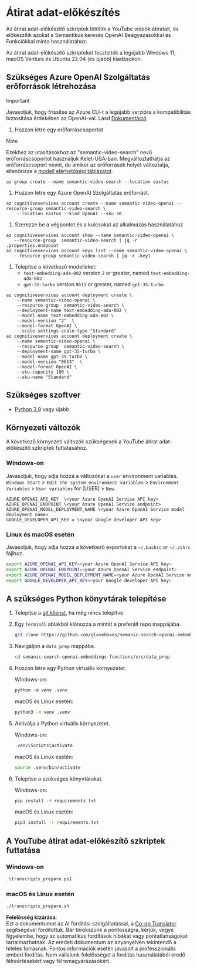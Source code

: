 <!--
CO_OP_TRANSLATOR_METADATA:
{
  "original_hash": "0d69f2d5814a698d3de5d0235940b5ae",
  "translation_date": "2025-05-19T18:53:58+00:00",
  "source_file": "08-building-search-applications/scripts/README.md",
  "language_code": "hu"
}
-->
# Átirat adat-előkészítés

Az átirat adat-előkészítő szkriptek letöltik a YouTube videók átiratait, és előkészítik azokat a Semantikus keresés OpenAI Beágyazásokkal és Funkciókkal minta használatához.

Az átirat adat-előkészítő szkripteket tesztelték a legújabb Windows 11, macOS Ventura és Ubuntu 22.04 (és újabb) kiadásokon.

## Szükséges Azure OpenAI Szolgáltatás erőforrások létrehozása

> [!IMPORTANT]
> Javasoljuk, hogy frissítse az Azure CLI-t a legújabb verzióra a kompatibilitás biztosítása érdekében az OpenAI-val.
> Lásd [Dokumentáció](https://learn.microsoft.com/cli/azure/update-azure-cli?WT.mc_id=academic-105485-koreyst)

1. Hozzon létre egy erőforráscsoportot

> [!NOTE]
> Ezekhez az utasításokhoz az "semantic-video-search" nevű erőforráscsoportot használjuk Kelet-USA-ban.
> Megváltoztathatja az erőforráscsoport nevét, de amikor az erőforrások helyét változtatja, 
> ellenőrizze a [modell elérhetőségi táblázatot](https://aka.ms/oai/models?WT.mc_id=academic-105485-koreyst).

```console
az group create --name semantic-video-search --location eastus
```

1. Hozzon létre egy Azure OpenAI Szolgáltatás erőforrást.

```console
az cognitiveservices account create --name semantic-video-openai --resource-group semantic-video-search \
    --location eastus --kind OpenAI --sku s0
```

1. Szerezze be a végpontot és a kulcsokat az alkalmazás használatához

```console
az cognitiveservices account show --name semantic-video-openai \
   --resource-group  semantic-video-search | jq -r .properties.endpoint
az cognitiveservices account keys list --name semantic-video-openai \
   --resource-group semantic-video-search | jq -r .key1
```

1. Telepítse a következő modelleket:
   - `text-embedding-ada-002` version `2` or greater, named `text-embedding-ada-002`
   - `gpt-35-turbo` version `0613` or greater, named `gpt-35-turbo`

```console
az cognitiveservices account deployment create \
    --name semantic-video-openai \
    --resource-group  semantic-video-search \
    --deployment-name text-embedding-ada-002 \
    --model-name text-embedding-ada-002 \
    --model-version "2"  \
    --model-format OpenAI \
    --scale-settings-scale-type "Standard"
az cognitiveservices account deployment create \
    --name semantic-video-openai \
    --resource-group  semantic-video-search \
    --deployment-name gpt-35-turbo \
    --model-name gpt-35-turbo \
    --model-version "0613"  \
    --model-format OpenAI \
    --sku-capacity 100 \
    --sku-name "Standard"
```

## Szükséges szoftver

- [Python 3.9](https://www.python.org/downloads/?WT.mc_id=academic-105485-koreyst) vagy újabb

## Környezeti változók

A következő környezeti változók szükségesek a YouTube átirat adat-előkészítő szkriptek futtatásához.

### Windows-on

Javasoljuk, hogy adja hozzá a változókat a `user` environment variables.
`Windows Start` > `Edit the system environment variables` > `Environment Variables` > `User variables` for [USER] > `New`.

```text
AZURE_OPENAI_API_KEY  \<your Azure OpenAI Service API key>
AZURE_OPENAI_ENDPOINT \<your Azure OpenAI Service endpoint>
AZURE_OPENAI_MODEL_DEPLOYMENT_NAME \<your Azure OpenAI Service model deployment name>
GOOGLE_DEVELOPER_API_KEY = \<your Google developer API key>
```

### Linux és macOS esetén

Javasoljuk, hogy adja hozzá a következő exportokat a `~/.bashrc` or `~/.zshrc` fájlhoz.

```bash
export AZURE_OPENAI_API_KEY=<your Azure OpenAI Service API key>
export AZURE_OPENAI_ENDPOINT=<your Azure OpenAI Service endpoint>
export AZURE_OPENAI_MODEL_DEPLOYMENT_NAME=<your Azure OpenAI Service model deployment name>
export GOOGLE_DEVELOPER_API_KEY=<your Google developer API key>
```

## A szükséges Python könyvtárak telepítése

1. Telepítse a [git klienst](https://git-scm.com/downloads?WT.mc_id=academic-105485-koreyst), ha még nincs telepítve.
1. Egy `Terminál` ablakból klónozza a mintát a preferált repo mappájába.

    ```bash
    git clone https://github.com/gloveboxes/semanic-search-openai-embeddings-functions.git
    ```

1. Navigáljon a `data_prep` mappába.

   ```bash
   cd semanic-search-openai-embeddings-functions/src/data_prep
   ```

1. Hozzon létre egy Python virtuális környezetet.

    Windows-on:

    ```powershell
    python -m venv .venv
    ```

    macOS és Linux esetén:

    ```bash
    python3 -m venv .venv
    ```

1. Aktiválja a Python virtuális környezetet.

   Windows-on:

   ```powershell
   .venv\Scripts\activate
   ```

   macOS és Linux esetén:

   ```bash
   source .venv/bin/activate
   ```

1. Telepítse a szükséges könyvtárakat.

   Windows-on:

   ```powershell
   pip install -r requirements.txt
   ```

   macOS és Linux esetén:

   ```bash
   pip3 install -r requirements.txt
   ```

## A YouTube átirat adat-előkészítő szkriptek futtatása

### Windows-on

```powershell
.\transcripts_prepare.ps1
```

### macOS és Linux esetén

```bash
./transcripts_prepare.sh
```

**Felelősség kizárása**:  
Ezt a dokumentumot az AI fordítási szolgáltatással, a [Co-op Translator](https://github.com/Azure/co-op-translator) segítségével fordítottuk. Bár törekszünk a pontosságra, kérjük, vegye figyelembe, hogy az automatikus fordítások hibákat vagy pontatlanságokat tartalmazhatnak. Az eredeti dokumentum az anyanyelvén tekintendő a hiteles forrásnak. Fontos információk esetén javasolt a professzionális emberi fordítás. Nem vállalunk felelősséget a fordítás használatából eredő félreértésekért vagy félremagyarázásokért.